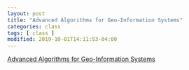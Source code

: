 ```yaml
---
layout: post
title: "Advanced Algorithms for Geo-Information Systems"
categories: class
tags: [ class ]
modified: 2019-10-01T14:11:53-04:00
---
```





[Advanced Algorithms for Geo-Information Systems](https://basis.uni-bonn.de/qisserver/rds?state=verpublish&status=init&vmfile=no&publishid=162128&moduleCall=webInfo&publishConfFile=webInfo&publishSubDir=veranstaltung)
